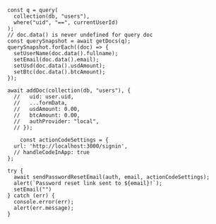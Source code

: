     const q = query(
      collection(db, "users"),
      where("uid", "==", currentUserId)
    );
    // doc.data() is never undefined for query doc
    const querySnapshot = await getDocs(q);
    querySnapshot.forEach((doc) => {
      setUserName(doc.data().fullname);
      setEmail(doc.data().email);
      setUsd(doc.data().usdAmount);
      setBtc(doc.data().btcAmount);
    });

    await addDoc(collection(db, "users"), {
      //   uid: user.uid,
      //   ...formData,
      //   usdAmount: 0.00,
      //   btcAmount: 0.00,
      //   authProvider: "local",
      // });

        const actionCodeSettings = {
      url: 'http://localhost:3000/signin',
      // handleCodeInApp: true
    };
    
    try {
      await sendPasswordResetEmail(auth, email, actionCodeSettings);
      alert(`Password reset link sent to ${email}!`);
      setEmail("")
    } catch (err) {
      console.error(err);
      alert(err.message);
    }